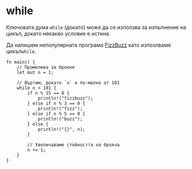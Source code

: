 # while

Ключовата дума `while` (докато) може да се използва за изпълнение на цикъл,
докато някакво условие е истина.

Да напишем непопулярната програма [FizzBuzz][fizzbuzz] като изпозлваме цикъл`while`.

```rust,editable
fn main() {
    // Промелива за броене
    let mut n = 1;

    // Въртим, докато `n` е по-малко от 101
    while n < 101 {
        if n % 15 == 0 {
            println!("fizzbuzz");
        } else if n % 3 == 0 {
            println!("fizz");
        } else if n % 5 == 0 {
            println!("buzz");
        } else {
            println!("{}", n);
        }

        // Увеличаваме стойността на брояча
        n += 1;
    }
}
```

[fizzbuzz]: https://en.wikipedia.org/wiki/Fizz_buzz
